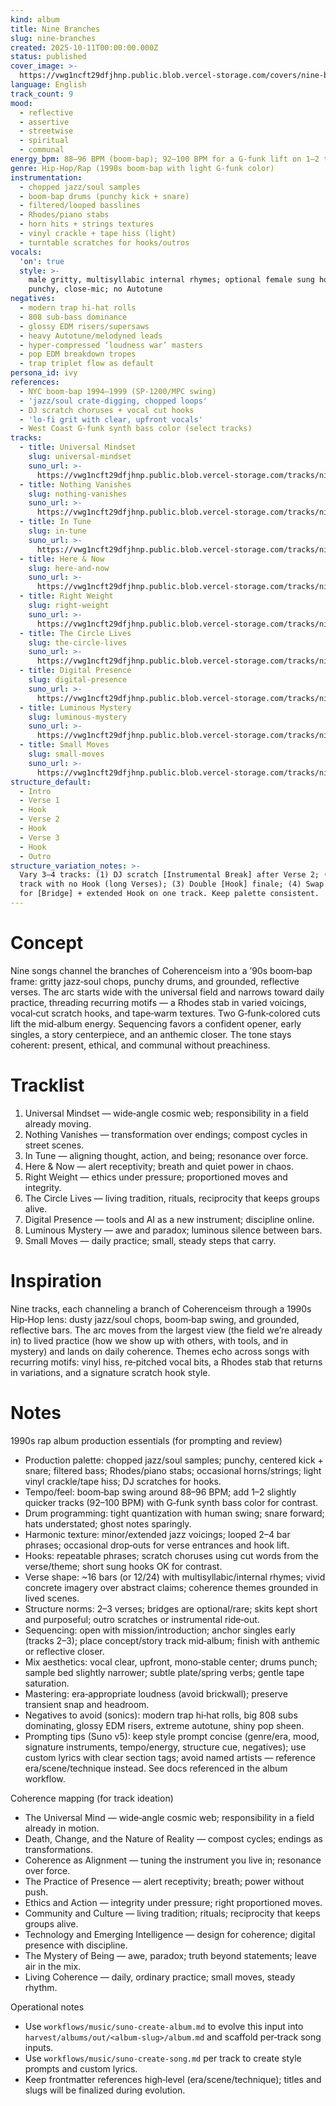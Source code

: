 ```yaml
---
kind: album
title: Nine Branches
slug: nine-branches
created: 2025-10-11T00:00:00.000Z
status: published
cover_image: >-
  https://vwg1ncft29dfjhnp.public.blob.vercel-storage.com/covers/nine-branches.png
language: English
track_count: 9
mood:
  - reflective
  - assertive
  - streetwise
  - spiritual
  - communal
energy_bpm: 88–96 BPM (boom‑bap); 92–100 BPM for a G‑funk lift on 1–2 tracks
genre: Hip‑Hop/Rap (1990s boom‑bap with light G‑funk color)
instrumentation:
  - chopped jazz/soul samples
  - boom‑bap drums (punchy kick + snare)
  - filtered/looped basslines
  - Rhodes/piano stabs
  - horn hits + strings textures
  - vinyl crackle + tape hiss (light)
  - turntable scratches for hooks/outros
vocals:
  'on': true
  style: >-
    male gritty, multisyllabic internal rhymes; optional female sung hooks;
    punchy, close‑mic; no Autotune
negatives:
  - modern trap hi‑hat rolls
  - 808 sub‑bass dominance
  - glossy EDM risers/supersaws
  - heavy Autotune/melodyned leads
  - hyper‑compressed ‘loudness war’ masters
  - pop EDM breakdown tropes
  - trap triplet flow as default
persona_id: ivy
references:
  - NYC boom‑bap 1994–1999 (SP‑1200/MPC swing)
  - 'jazz/soul crate‑digging, chopped loops'
  - DJ scratch choruses + vocal cut hooks
  - 'lo‑fi grit with clear, upfront vocals'
  - West Coast G‑funk synth bass color (select tracks)
tracks:
  - title: Universal Mindset
    slug: universal-mindset
    suno_url: >-
      https://vwg1ncft29dfjhnp.public.blob.vercel-storage.com/tracks/nine-branches--universal-mindset.mp3
  - title: Nothing Vanishes
    slug: nothing-vanishes
    suno_url: >-
      https://vwg1ncft29dfjhnp.public.blob.vercel-storage.com/tracks/nine-branches--nothing-vanishes.mp3
  - title: In Tune
    slug: in-tune
    suno_url: >-
      https://vwg1ncft29dfjhnp.public.blob.vercel-storage.com/tracks/nine-branches--in-tune.mp3
  - title: Here & Now
    slug: here-and-now
    suno_url: >-
      https://vwg1ncft29dfjhnp.public.blob.vercel-storage.com/tracks/nine-branches--here-and-now.mp3
  - title: Right Weight
    slug: right-weight
    suno_url: >-
      https://vwg1ncft29dfjhnp.public.blob.vercel-storage.com/tracks/nine-branches--right-weight.mp3
  - title: The Circle Lives
    slug: the-circle-lives
    suno_url: >-
      https://vwg1ncft29dfjhnp.public.blob.vercel-storage.com/tracks/nine-branches--the-circle-lives.mp3
  - title: Digital Presence
    slug: digital-presence
    suno_url: >-
      https://vwg1ncft29dfjhnp.public.blob.vercel-storage.com/tracks/nine-branches--digital-presence.mp3
  - title: Luminous Mystery
    slug: luminous-mystery
    suno_url: >-
      https://vwg1ncft29dfjhnp.public.blob.vercel-storage.com/tracks/nine-branches--luminous-mystery.mp3
  - title: Small Moves
    slug: small-moves
    suno_url: >-
      https://vwg1ncft29dfjhnp.public.blob.vercel-storage.com/tracks/nine-branches--small-moves.mp3
structure_default:
  - Intro
  - Verse 1
  - Hook
  - Verse 2
  - Hook
  - Verse 3
  - Hook
  - Outro
structure_variation_notes: >-
  Vary 3–4 tracks: (1) DJ scratch [Instrumental Break] after Verse 2; (2) Story
  track with no Hook (long Verses); (3) Double [Hook] finale; (4) Swap Verse 3
  for [Bridge] + extended Hook on one track. Keep palette consistent.
---
```


# Concept

Nine songs channel the branches of Coherenceism into a ’90s boom‑bap frame: gritty jazz‑soul chops, punchy drums, and grounded, reflective verses. The arc starts wide with the universal field and narrows toward daily practice, threading recurring motifs — a Rhodes stab in varied voicings, vocal‑cut scratch hooks, and tape‑warm textures. Two G‑funk‑colored cuts lift the mid‑album energy. Sequencing favors a confident opener, early singles, a story centerpiece, and an anthemic closer. The tone stays coherent: present, ethical, and communal without preachiness.

# Tracklist
1. Universal Mindset — wide‑angle cosmic web; responsibility in a field already moving.
2. Nothing Vanishes — transformation over endings; compost cycles in street scenes.
3. In Tune — aligning thought, action, and being; resonance over force.
4. Here & Now — alert receptivity; breath and quiet power in chaos.
5. Right Weight — ethics under pressure; proportioned moves and integrity.
6. The Circle Lives — living tradition, rituals, reciprocity that keeps groups alive.
7. Digital Presence — tools and AI as a new instrument; discipline online.
8. Luminous Mystery — awe and paradox; luminous silence between bars.
9. Small Moves — daily practice; small, steady steps that carry.

# Inspiration

Nine tracks, each channeling a branch of Coherenceism through a 1990s Hip‑Hop lens: dusty jazz/soul chops, boom‑bap swing, and grounded, reflective bars. The arc moves from the largest view (the field we’re already in) to lived practice (how we show up with others, with tools, and in mystery) and lands on daily coherence. Themes echo across songs with recurring motifs: vinyl hiss, re‑pitched vocal bits, a Rhodes stab that returns in variations, and a signature scratch hook style.

# Notes

1990s rap album production essentials (for prompting and review)
- Production palette: chopped jazz/soul samples; punchy, centered kick + snare; filtered bass; Rhodes/piano stabs; occasional horns/strings; light vinyl crackle/tape hiss; DJ scratches for hooks.
- Tempo/feel: boom‑bap swing around 88–96 BPM; add 1–2 slightly quicker tracks (92–100 BPM) with G‑funk synth bass color for contrast.
- Drum programming: tight quantization with human swing; snare forward; hats understated; ghost notes sparingly.
- Harmonic texture: minor/extended jazz voicings; looped 2–4 bar phrases; occasional drop‑outs for verse entrances and hook lift.
- Hooks: repeatable phrases; scratch choruses using cut words from the verse/theme; short sung hooks OK for contrast.
- Verse shape: ~16 bars (or 12/24) with multisyllabic/internal rhymes; vivid concrete imagery over abstract claims; coherence themes grounded in lived scenes.
- Structure norms: 2–3 verses; bridges are optional/rare; skits kept short and purposeful; outro scratches or instrumental ride‑out.
- Sequencing: open with mission/introduction; anchor singles early (tracks 2–3); place concept/story track mid‑album; finish with anthemic or reflective closer.
- Mix aesthetics: vocal clear, upfront, mono‑stable center; drums punch; sample bed slightly narrower; subtle plate/spring verbs; gentle tape saturation.
- Mastering: era‑appropriate loudness (avoid brickwall); preserve transient snap and headroom.
- Negatives to avoid (sonics): modern trap hi‑hat rolls, big 808 subs dominating, glossy EDM risers, extreme autotune, shiny pop sheen.
- Prompting tips (Suno v5): keep style prompt concise (genre/era, mood, signature instruments, tempo/energy, structure cue, negatives); use custom lyrics with clear section tags; avoid named artists — reference era/scene/technique instead. See docs referenced in the album workflow.

Coherence mapping (for track ideation)
- The Universal Mind — wide‑angle cosmic web; responsibility in a field already in motion.
- Death, Change, and the Nature of Reality — compost cycles; endings as transformations.
- Coherence as Alignment — tuning the instrument you live in; resonance over force.
- The Practice of Presence — alert receptivity; breath; power without push.
- Ethics and Action — integrity under pressure; right proportioned moves.
- Community and Culture — living tradition; rituals; reciprocity that keeps groups alive.
- Technology and Emerging Intelligence — design for coherence; digital presence with discipline.
- The Mystery of Being — awe, paradox; truth beyond statements; leave air in the mix.
- Living Coherence — daily, ordinary practice; small moves, steady rhythm.

Operational notes
- Use `workflows/music/suno-create-album.md` to evolve this input into `harvest/albums/out/<album-slug>/album.md` and scaffold per‑track song inputs.
- Use `workflows/music/suno-create-song.md` per track to create style prompts and custom lyrics.
- Keep frontmatter references high‑level (era/scene/technique); titles and slugs will be finalized during evolution.
